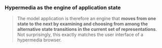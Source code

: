 ### Hypermedia as the engine of application state

> The model application is therefore an engine that **moves from one state to the next by examining and choosing from among
> the alternative state transitions in the current set of representations**.
> Not surprisingly, this exactly matches the user interface of a hypermedia browser.
